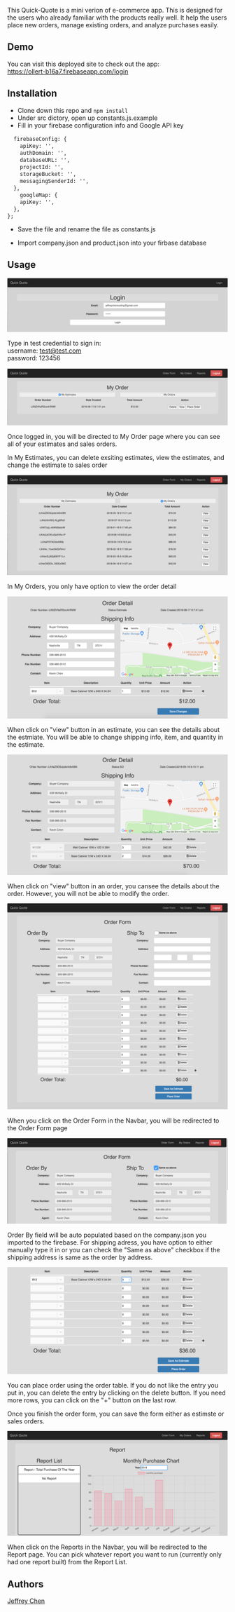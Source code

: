 This Quick-Quote is a mini verion of e-commerce app. This is designed for the users who already familiar with the products really well. It help the users place new orders, manage existing orders, and analyze purchases easily.

## Demo

You can visit this deployed site to check out the app: <br>https://ollert-b16a7.firebaseapp.com/login

## Installation

- Clone down this repo and ``` npm install ```
- Under src dictory, open up constants.js.example
- Fill in your firebase configuration info and Google API key
```const constants = {
  firebaseConfig: {
    apiKey: '',
    authDomain: '',
    databaseURL: '',
    projectId: '',
    storageBucket: '',
    messagingSenderId: '',
  },
    googleMap: {
    apiKey: '',
  },
};
```
- Save the file and rename the file as constants.js

- Import company.json and product.json into your firbase database

## Usage

![Login Page](https://raw.githubusercontent.com/jeffreychen2016/capstone-quickquote/master/imgs/Screen%20Shot%202018-08-17%20at%208.41.00%20PM.png)

Type in test credential to sign in:<br>
username: test@test.com<br>
password: 123456

![MyOrder Page, Estimates](https://raw.githubusercontent.com/jeffreychen2016/capstone-quickquote/master/imgs/Screen%20Shot%202018-08-17%20at%208.41.18%20PM.png)

Once logged in, you will be directed to My Order page where you can see all of your estimates and sales orders.<br>

In My Estimates, you can delete exsiting estimates, view the estimates, and change the estimate to sales order

![MyOrder Page, Orders](https://raw.githubusercontent.com/jeffreychen2016/capstone-quickquote/master/imgs/Screen%20Shot%202018-08-17%20at%208.41.50%20PM.png)

In My Orders, you only have option to view the order detail

![Order Detail, Estimates](https://raw.githubusercontent.com/jeffreychen2016/capstone-quickquote/master/imgs/Screen%20Shot%202018-08-17%20at%208.52.31%20PM.png)

When click on "view" button in an estimate, you can see the details about the estmiate. You will be able to change shipping info, item, and quantity in the estimate.

![Order Detail, Orders](https://raw.githubusercontent.com/jeffreychen2016/capstone-quickquote/master/imgs/Screen%20Shot%202018-08-17%20at%208.53.02%20PM.png)

When click on "view" button in an order, you cansee the details about the order. However, you will not be able to modify the order.

![Order Form](https://raw.githubusercontent.com/jeffreychen2016/capstone-quickquote/master/imgs/screencapture-localhost-3000-orderform-2018-08-17-20_57_52.png)

When you click on the Order Form in the Navbar, you will be redirected to the Order Form page

![Buyer Profile](https://raw.githubusercontent.com/jeffreychen2016/capstone-quickquote/master/imgs/Screen%20Shot%202018-08-17%20at%208.59.02%20PM.png)

Order By field will be auto populated based on the company.json you imported to the firebase. For shipping adress, you have option to either manually type it in or you can check the "Same as above" checkbox if the shipping address is same as the order by address.

![Order Table](https://raw.githubusercontent.com/jeffreychen2016/capstone-quickquote/master/imgs/Screen%20Shot%202018-08-17%20at%208.59.30%20PM.png)

You can place order using the order table. If you do not like the entry you put in, you can delete the entry by clicking on the delete button. If you need more rows, you can click on the "+" button on the last row.<br>

Once you finish the order form, you can save the form either as estimste or sales orders.

![Chart](https://raw.githubusercontent.com/jeffreychen2016/capstone-quickquote/master/imgs/Screen%20Shot%202018-08-17%20at%209.00.23%20PM.png
)

When click on the Reports in the Navbar, you will be redirected to the Report page. You can pick whatever report you want to run (currently only had one report built) from the Report List.

## Authors
[Jeffrey Chen](https://github.com/jeffreychen2016)